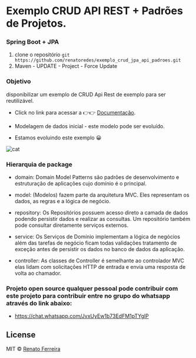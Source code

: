 # Exemplo CRUD API REST + Padrões de Projetos.

###  Spring Boot + JPA

1. clone o repositório `git https://github.com/renatoredes/exemplo_crud_jpa_api_padroes.git` <br />
2. Maven - UPDATE - Project - Force Update <br />


### Objetivo
disponibilizar um exemplo de CRUD Api Rest de exemplo para ser reutilizável.

- Click no link para acessar a 👉👉 [Documentação](https://github.com/renatoredes/exemplo_crud_jpa_api_padroes/wiki).

* Modelagem de dados inicial - este modelo pode ser evoluído.
- Estamos evoluindo este exemplo 😀

![cat](https://github.com/renatoredes/exemplo_crud_jpa_api_padroes/blob/main/screenshot/entidade_medico_consulta.png)


### Hierarquia de package 

* domain: Domain Model Patterns são padrões de desenvolvimento e estruturação de aplicações cujo domínio é o principal.

* model: (Modelos) fazem parte da arquitetura MVC. Eles representam os dados, as regras e a lógica de negócio.

* repository: Os Repositórios possuem acesso direto a camada de dados podendo persistir dados e realizar as consultas. 
Um repositório também pode consultar diretamente serviços externos.

* service: Os Serviços de Domínio implementam a lógica de negócios além das tarefas de negócio ficam todas validações 
tratamento de exceção antes de persistir os dados no banco de dados da aplicação.

* controller: As classes de Controller é semelhante ao controlador MVC elas lidam com solicitações HTTP
de entrada e envia uma resposta de volta ao chamador.

### Projeto open source qualquer pessoal pode contribuir com este projeto para contribuir entre no grupo do whatsapp através do link abaixo:
* https://chat.whatsapp.com/JvxUyEw1b73EdFM1pTYglP

## License
MIT © [Renato Ferreira](https://github.com/renatoredes)
